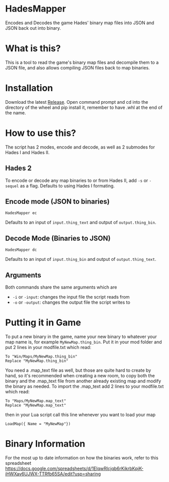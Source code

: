 # HadesMapper
Encodes and Decodes the game Hades' binary map files into JSON and JSON back out into binary.

# What is this?
This is a tool to read the game's binary map files and decompile them to a JSON file, and also allows compiling JSON files back to map binaries.

# Installation
Download the latest [Release](https://github.com/SGG-Modding/HadesMapper/releases). Open command prompt and cd into the directory of the wheel and pip install it, remember to have .whl at the end of the name.

# How to use this?
The script has 2 modes, encode and decode, as well as 2 submodes for Hades I and Hades II.

## Hades 2
To encode or decode any map binaries to or from Hades II, add `-s` or `-sequel` as a flag. Defaults to using Hades I formating.

## Encode mode (JSON to binaries)
```
HadesMapper ec
```
Defaults to an input of `input.thing_text` and output of `output.thing_bin`.

## Decode Mode (Binaries to JSON)
```
HadesMapper dc
```
Defaults to an input of `input.thing_bin` and output of `output.thing_text`.

## Arguments
Both commands share the same arguments which are
* `-i` or `-input`: changes the input file the script reads from
* `-o` or `-output`: changes the output file the script writes to

# Putting it in Game
To put a new binary in the game, name your new binary to whatever your map name is, for example `MyNewMap.thing_bin`. Put it in your mod folder and put 2 lines in your modfile.txt which read:
```
To "Win/Maps/MyNewMap.thing_bin"
Replace "MyNewMap.thing_bin"
```
You need a .map_text file as well, but those are quite hard to create by hand, so it's recommended when creating a new room, to copy both the binary and the .map_text file from another already existing map and modify the binary as needed. To import the .map_text add 2 lines to your modfile.txt which read:
```
To "Maps/MyNewMap.map_text"
Replace "MyNewMap.map_text"
```
then in your Lua script call this line whenever you want to load your map 
```
LoadMap({ Name = "MyNewMap"})
```

# Binary Information
For the most up to date information on how the binaries work, refer to this spreadsheet
https://docs.google.com/spreadsheets/d/1EIqwRIcjqb6rKikrbKpjK-iHWXav6UJWX-TTRfb65SA/edit?usp=sharing